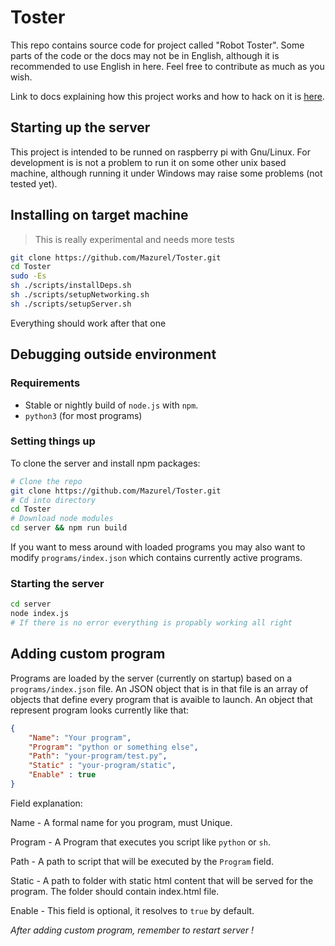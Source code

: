# Toster

This repo contains source code for project called "Robot Toster".
Some parts of the code or the docs may not be in English, although it is recommended to use English in here.
Feel free to contribute as much as you wish.

Link to docs explaining how this project works and how to hack on it is [here](docs/docs.md). 

## Starting up the server

This project is intended to be runned on raspberry pi with Gnu/Linux.
For development is is not a problem to run it on some other unix based machine, although running it under Windows may raise some problems (not tested yet).

## Installing on target machine

> This is really experimental and needs more tests

```sh
git clone https://github.com/Mazurel/Toster.git
cd Toster
sudo -Es
sh ./scripts/installDeps.sh
sh ./scripts/setupNetworking.sh
sh ./scripts/setupServer.sh
```

Everything should work after that one 

## Debugging outside environment

### Requirements
- Stable or nightly build of `node.js` with `npm`.
- `python3` (for most programs)

### Setting things up

To clone the server and install npm packages:

```sh
# Clone the repo
git clone https://github.com/Mazurel/Toster.git
# Cd into directory
cd Toster
# Download node modules
cd server && npm run build
```

If you want to mess around with loaded programs you may also want to modify `programs/index.json` 
which contains currently active programs.

### Starting the server

```sh
cd server 
node index.js
# If there is no error everything is propably working all right
```

## Adding custom program

Programs are loaded by the server (currently on startup) based on a `programs/index.json` file. 
An JSON object that is in that file is an array of objects that define every program that is avaible to launch.
An object that represent program looks currently like that:

```json
{
    "Name": "Your program",
    "Program": "python or something else",
    "Path": "your-program/test.py",
    "Static" : "your-program/static",
    "Enable" : true
}
```

Field explanation:

Name - A formal name for you program, must Unique.

Program - A Program that executes you script like `python` or `sh`.

Path - A path to script that will be executed by the `Program` field.

Static - A path to folder with static html content that will be served for the program. The folder should contain index.html file.

Enable - This field is optional, it resolves to `true` by default.

*After adding custom program, remember to restart server !*
